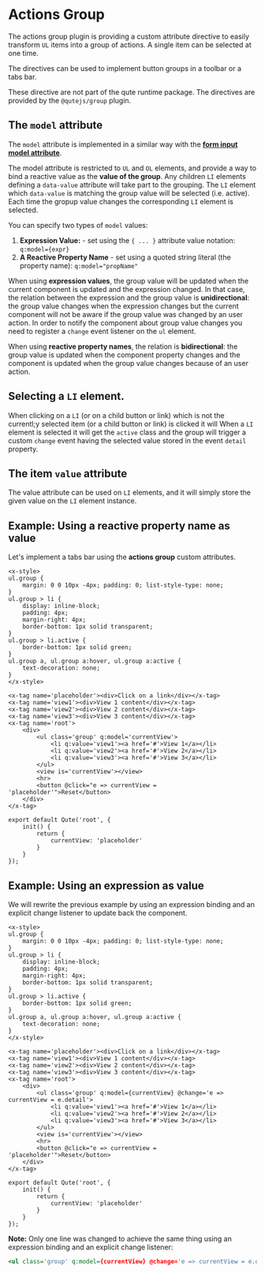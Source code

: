 # Actions Group

The actions group plugin is providing a custom attribute directive to easily transform `UL` items into a group of actions. A single item can be selected at one time.

The directives can be used to implement button groups in a toolbar or a tabs bar.

These directive are not part of the qute runtime package. The directives are provided by the `@qutejs/group` plugin.


## The `model` attribute

The `model` attribute is implemented in a similar way with the **[form input model attribute](#/plugins/form)**.

The model attribute is restricted to `UL` and `OL` elements, and provide a way to bind a reactive value as the **value of the group**. Any children `LI` elements defining a `data-value` attribute will take part to the grouping. The `LI` element which `data-value` is matching the group value will be selected (i.e. active). Each time the gropup value changes the corresponding `LI` element is selected.

You can specify two types of `model` values:

1. **Expression Value:** - set using the `{ ... }` attribute value notation: `q:model={expr}`
2. **A Reactive Property Name** - set using a quoted string literal (the property name): `q:model="propName"`

When using **expression values**, the group value will be updated when the current component is updated and the expression changed. In that case, the relation between the expression and the group value is **unidirectional**: the group value changes when the expression changes but the current component will not be aware if the group value was changed by an user action.
In order to notify the component about group value changes you need to register a `change` event listener on the `ul` element.

When using **reactive property names**, the relation is **bidirectional**: the group value is updated when the component property changes and the component is updated when the group value changes because of an user action.

## Selecting a `LI` element.
When clicking on a `LI` (or on a child button or link) which is not the currentl;y selected item (or a child button or link) is clicked it will
When a `LI` element is selected it will get the `active` class and the group will trigger a custom `change` event having the selected value stored in the event `detail` property.

## The item `value` attribute

The value attribute can be used on `LI` elements, and it will simply store the given value on the `LI` element instance.

## Example: Using a reactive property name as value

Let's implement a tabs bar using the **actions group** custom attributes.

```jsq
<x-style>
ul.group {
    margin: 0 0 10px -4px; padding: 0; list-style-type: none;
}
ul.group > li {
    display: inline-block;
    padding: 4px;
    margin-right: 4px;
    border-bottom: 1px solid transparent;
}
ul.group > li.active {
    border-bottom: 1px solid green;
}
ul.group a, ul.group a:hover, ul.group a:active {
    text-decoration: none;
}
</x-style>

<x-tag name='placeholder'><div>Click on a link</div></x-tag>
<x-tag name='view1'><div>View 1 content</div></x-tag>
<x-tag name='view2'><div>View 2 content</div></x-tag>
<x-tag name='view3'><div>View 3 content</div></x-tag>
<x-tag name='root'>
	<div>
		<ul class='group' q:model='currentView'>
			<li q:value='view1'><a href='#'>View 1</a></li>
			<li q:value='view2'><a href='#'>View 2</a></li>
			<li q:value='view3'><a href='#'>View 3</a></li>
		</ul>
		<view is='currentView'></view>
		<hr>
		<button @click="e => currentView = 'placeholder'">Reset</button>
	</div>
</x-tag>

export default Qute('root', {
	init() {
		return {
			currentView: 'placeholder'
		}
	}
});
```

## Example: Using an expression as value

We will rewrite the previous example by using an expression binding and an explicit change listener to update back the component.

```jsq
<x-style>
ul.group {
    margin: 0 0 10px -4px; padding: 0; list-style-type: none;
}
ul.group > li {
    display: inline-block;
    padding: 4px;
    margin-right: 4px;
    border-bottom: 1px solid transparent;
}
ul.group > li.active {
    border-bottom: 1px solid green;
}
ul.group a, ul.group a:hover, ul.group a:active {
    text-decoration: none;
}
</x-style>

<x-tag name='placeholder'><div>Click on a link</div></x-tag>
<x-tag name='view1'><div>View 1 content</div></x-tag>
<x-tag name='view2'><div>View 2 content</div></x-tag>
<x-tag name='view3'><div>View 3 content</div></x-tag>
<x-tag name='root'>
	<div>
		<ul class='group' q:model={currentView} @change='e => currentView = e.detail'>
			<li q:value='view1'><a href='#'>View 1</a></li>
			<li q:value='view2'><a href='#'>View 2</a></li>
			<li q:value='view3'><a href='#'>View 3</a></li>
		</ul>
		<view is='currentView'></view>
		<hr>
		<button @click="e => currentView = 'placeholder'">Reset</button>
	</div>
</x-tag>

export default Qute('root', {
	init() {
		return {
			currentView: 'placeholder'
		}
	}
});
```

**Note:** Only one line was changed to achieve the same thing using an expression binding and an explicit change listener:

```xml
<ul class='group' q:model={currentView} @change='e => currentView = e.detail'>
```
